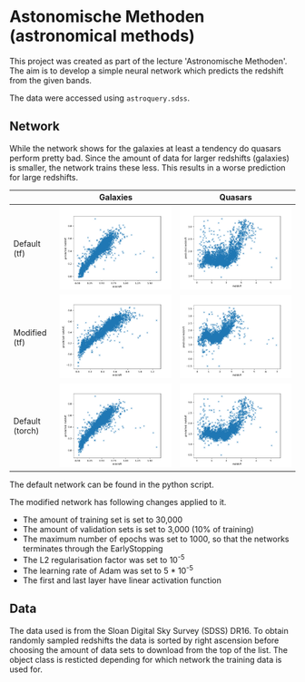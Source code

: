 # Astonomische Methoden (astronomical methods)

This project was created as part of the lecture 'Astronomische Methoden'.
The aim is to develop a simple neural network which predicts the redshift from the given bands.

The data were accessed using `astroquery.sdss`.

## Network
While the network shows for the galaxies at least a tendency do quasars perform pretty bad.
Since the amount of data for larger redshifts (galaxies) is smaller, the network trains these less. 
This results in a worse prediction for large redshifts.

|   | Galaxies | Quasars |
|---|----------|---------|
|Default (tf)| ![predicted redshift over real redshift](images/galaxies/default/prediction_redshift.png)|![predicted redshift over real redshift](images/quasars/default/prediction_redshift.png)| 
|Modified (tf)| ![predicted redshift over real redshift](images/galaxies/modified/prediction_redshift.png)|![predicted redshift over real redshift](images/quasars/modified/prediction_redshift.png)| 
|Default (torch)  | ![predicted redshift over real redshift](images/torch/galaxies_default/prediction_redshift.png)|![predicted redshift over real redshift](images/torch/quasars_default/prediction_redshift.png)| 

The default network can be found in the python script. 

The modified network has following changes applied to it.
- The amount of training set is set to 30,000
- The amount of validation sets is set to 3,000 (10% of training)
- The maximum number of epochs was set to 1000, so that the networks terminates through the EarlyStopping
- The L2 regularisation factor was set to 10<sup>-5</sup>
- The learning rate of Adam was set to 5 * 10<sup>-5</sup>
- The first and last layer have linear activation function


## Data
The data used is from the Sloan Digital Sky Survey (SDSS) DR16. To obtain randomly sampled redshifts the data
is sorted by right ascension before choosing the amount of data sets to download from the top of the list. 
The object class is resticted depending for which network the training data is used for. 
